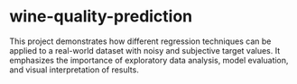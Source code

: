 # wine-quality-prediction
This project demonstrates how different regression techniques can be applied to a real-world dataset with noisy and subjective target values. It emphasizes the importance of exploratory data analysis, model evaluation, and visual interpretation of results.
